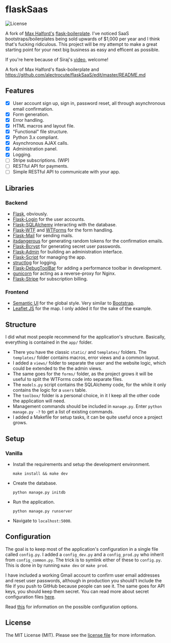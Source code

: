 # flaskSaas

![License](http://img.shields.io/:license-mit-blue.svg)

A fork of [Max Halford's](https://github.com/MaxHalford) [flask-boilerplate](https://github.com/MaxHalford/flask-boilerplate). I've noticed SaaS bootstraps/boilerplates being sold upwards of $1,000 per year and I think that's fucking ridiculous. This project will be my attempt to make a great starting point for your next big business as easy and efficent as possible.

If you're here because of Siraj's [video](https://www.youtube.com/watch?v=NzmoPqte4V4), welcome!

A fork of Max Halford's flask-boilerplate and https://github.com/alectrocute/flaskSaaS/edit/master/README.md

## Features

- [x] User account sign up, sign in, password reset, all through asynchronous email confirmation.
- [x] Form generation.
- [x] Error handling.
- [x] HTML macros and layout file.
- [x] "Functional" file structure.
- [x] Python 3.x compliant.
- [x] Asynchronous AJAX calls.
- [x] Administration panel.
- [x] Logging.
- [ ] Stripe subscriptions. (WIP)
- [ ] RESTful API for payments.
- [ ] Simple RESTful API to communicate with your app.

## Libraries

### Backend

- [Flask](http://flask.pocoo.org/), obviously.
- [Flask-Login](https://flask-login.readthedocs.org/en/latest/) for the user accounts.
- [Flask-SQLAlchemy](https://pythonhosted.org/Flask-SQLAlchemy/) interacting with the database.
- [Flask-WTF](https://flask-wtf.readthedocs.org/en/latest/) and [WTForms](https://wtforms.readthedocs.org/en/latest/) for the form handling.
- [Flask-Mail](https://pythonhosted.org/Flask-Mail/) for sending mails.
- [itsdangerous](http://pythonhosted.org/itsdangerous/) for generating random tokens for the confirmation emails.
- [Flask-Bcrypt](https://flask-bcrypt.readthedocs.org/en/latest/) for generating secret user passwords.
- [Flask-Admin](https://flask-admin.readthedocs.org/en/latest/) for building an administration interface.
- [Flask-Script](https://flask-script.readthedocs.io/en/latest/) for managing the app.
- [structlog](http://structlog.readthedocs.io/en/stable/) for logging.
- [Flask-DebugToolBar](https://flask-debugtoolbar.readthedocs.io/en/latest/) for adding a performance toolbar in development.
- [gunicorn](http://gunicorn.org/) for acting as a reverse-proxy for Nginx.
- [Flask-Stripe](http://stripe.com/) for subscription billing.

### Frontend

- [Semantic UI](http://semantic-ui.com/) for the global style. Very similar to [Bootstrap](http://getbootstrap.com/).
- [Leaflet JS](http://leafletjs.com/) for the map. I only added it for the sake of the example.

## Structure

I did what most people recommend for the application's structure. Basically, everything is contained in the `app/` folder.

- There you have the classic `static/` and `templates/` folders. The `templates/` folder contains macros, error views and a common layout.
- I added a `views/` folder to separate the user and the website logic, which could be extended to the the admin views.
- The same goes for the `forms/` folder, as the project grows it will be useful to split the WTForms code into separate files.
- The `models.py` script contains the SQLAlchemy code, for the while it only contains the logic for a `users` table.
- The `toolbox/` folder is a personal choice, in it I keep all the other code the application will need.
- Management commands should be included in `manage.py`. Enter `python manage.py -?` to get a list of existing commands.
- I added a Makefile for setup tasks, it can be quite useful once a project grows.


## Setup

### Vanilla

- Install the requirements and setup the development environment.

	`make install && make dev`

- Create the database.

	`python manage.py initdb`

- Run the application.

	`python manage.py runserver`

- Navigate to `localhost:5000`.

## Configuration

The goal is to keep most of the application's configuration in a single file called `config.py`. I added a `config_dev.py` and a `config_prod.py` who inherit from `config_common.py`. The trick is to symlink either of these to `config.py`. This is done in by running `make dev` or `make prod`.

I have included a working Gmail account to confirm user email addresses and reset user passwords, although in production you should't include the file if you push to GitHub because people can see it. The same goes for API keys, you should keep them secret. You can read more about secret configuration files [here](https://exploreflask.com/configuration.html).

Read [this](http://flask.pocoo.org/docs/0.10/config/) for information on the possible configuration options.

## License

The MIT License (MIT). Please see the [license file](LICENSE) for more information.
